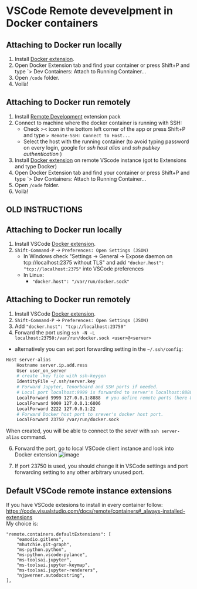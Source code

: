 # VSCode Remote devevelpment in Docker containers

## Attaching to Docker run locally

1. Install [Docker extension](https://code.visualstudio.com/docs/containers/overview).
1. Open Docker Extension tab and find your container or press Shift+P and type `> Dev Containers: Attach to Running Container...
1. Open `/code` folder.
1. Voilà!

## Attaching to Docker run remotely

1. Install [Remote Development](https://marketplace.visualstudio.com/items?itemName=ms-vscode-remote.vscode-remote-extensionpack) extension pack
1. Connect to machine where the docker container is running with SSH:
    - Check >< icon in the bottom left corner of the app or press Shift+P and type `> Remote-SSH: Connect to Host...`
    - Select the host with the running container (to avoid typing password on every login, google for *ssh host alias* and *ssh pubkey authentication* )
1. Install [Docker extension](https://code.visualstudio.com/docs/containers/overview) on remote VScode instance (got to Extensions and type Docker)
1. Open Docker Extension tab and find your container or press Shift+P and type `> Dev Containers: Attach to Running Container...
1. Open `/code` folder.
1. Voilà!

## OLD INSTRUCTIONS

## Attaching to Docker run locally

1. Install VSCode [Docker extension](https://code.visualstudio.com/docs/containers/overview).
1. `Shift-Command-P` -> `Preferences: Open Settings (JSON)`
    - In Windows check "Settings -> General -> Expose daemon on tcp://localhost:2375 without TLS" and add `"docker.host": "tcp://localhost:2375"` into VSCode preferences
    - In Linux:
        - `"docker.host": "/var/run/docker.sock"`

## Attaching to Docker run remotely

1. Install VSCode [Docker extension](https://code.visualstudio.com/docs/containers/overview).
2. `Shift-Command-P` -> `Preferences: Open Settings (JSON)`
3. Add `"docker.host": "tcp://localhost:23750"`
4. Forward the port using `ssh -N -L localhost:23750:/var/run/docker.sock <user>@<server>`

-   alternatively you can set port forwarding setting in the `~/.ssh/config`:

```bash
Host server-alias
    Hostname server.ip.add.ress
    User user_on_server
    # create .key file with ssh-keygen
    IdentityFile ~/.ssh/server.key
    # Forward Jupyter, Tenorboard and SSH ports if needed.
    # Local port localhost:9999 is forwarded to server's localhost:8888.
    LocalForward 9999 127.0.0.1:8888  # you define remote ports (here 8888) on the docker_start.sh
    LocalForward 9009 127.0.0.1:6006
    LocalForward 2222 127.0.0.1:22
    # Forward Docker host port to srever's docker host port.
    LocalForward 23750 /var/run/docker.sock
```

When created, you will be able to connect to the sever with `ssh server-alias` command.

6. Forward the port, go to local VSCode client instance and look into Docker extension
   ![image](https://user-images.githubusercontent.com/22550252/154921162-e0d026be-dea8-4739-ae23-6b723c1cfbfa.png)

7. If port 23750 is used, you should change it in VSCode settings and port forwarding setting to any other arbitrary unused port.

## Default VSCode remote instance extensions

If you have VSCode extesions to install in every container follow:
https://code.visualstudio.com/docs/remote/containers#_always-installed-extensions  
My choice is:

    "remote.containers.defaultExtensions": [
        "eamodio.gitlens",
        "mhutchie.git-graph",
        "ms-python.python",
        "ms-python.vscode-pylance",
        "ms-toolsai.jupyter",
        "ms-toolsai.jupyter-keymap",
        "ms-toolsai.jupyter-renderers",
        "njpwerner.autodocstring",
    ],
